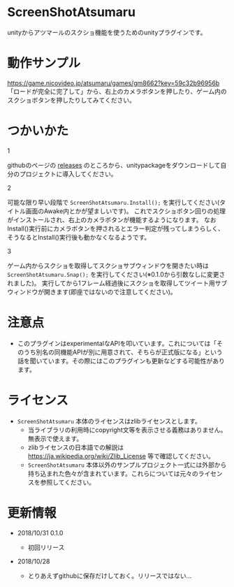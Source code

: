 # ScreenShotAtsumaru

unityからアツマールのスクショ機能を使うためのunityプラグインです。


# 動作サンプル

https://game.nicovideo.jp/atsumaru/games/gm8662?key=59c32b96956b
「ロードが完全に完了して」から、右上のカメラボタンを押したり、ゲーム内のスクショボタンを押したりしてみてください。


# つかいかた

1

githubのページの [releases](https://github.com/ayamada/ScreenShotAtsumaru/releases) のところから、unitypackageをダウンロードして自分のプロジェクトに導入してください。

2

可能な限り早い段階で `ScreenShotAtsumaru.Install();` を実行してください(タイトル画面のAwake内とかが望ましいです)。
これでスクショボタン回りの処理がインストールされ、右上のカメラボタンが機能するようになります。
なおInstall()実行前にカメラボタンを押されるとエラー判定が残ってしまうらしく、そうなるとInstall()実行後も動かなくなるようです。

3

ゲーム内からスクショを取得してスクショサブウィンドウを開きたい時は `ScreenShotAtsumaru.Snap();` を実行してください(※0.1.0から引数なしに変更されました)。
実行してから1フレーム経過後にスクショを取得してツイート用サブウィンドウが開きます(即座ではないので注意してください)。


# 注意点

- このプラグインはexperimentalなAPIを叩いています。これについては「そのうち別名の同機能APIが別に用意されて、そちらが正式版になる」という話を聞いています。その際にはこのプラグインも更新などする可能性があります。


# ライセンス

- `ScreenShotAtsumaru` 本体のライセンスはzlibライセンスとします。
    - 当ライブラリの利用時にcopyright文等を表示させる義務はありません。無表示で使えます。
    - zlibライセンスの日本語での解説は https://ja.wikipedia.org/wiki/Zlib_License 等で確認してください。
    - `ScreenShotAtsumaru` 本体以外のサンプルプロジェクト一式には外部から持ち込まれた色々が含まれています。これらについては元々のライセンスを参照してください。


# 更新情報

- 2018/10/31 0.1.0
    - 初回リリース

- 2018/10/28
    - とりあえずgithubに保存だけしておく。リリースではない…


